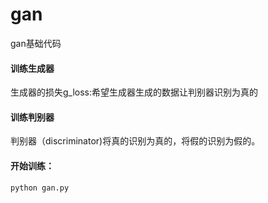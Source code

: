 # gan
gan基础代码

#### 训练生成器
生成器的损失g_loss:希望生成器生成的数据让判别器识别为真的


#### 训练判别器
判别器（discriminator)将真的识别为真的，将假的识别为假的。

#### 开始训练：
```shell
python gan.py
```
